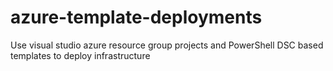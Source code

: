 # azure-template-deployments
Use visual studio azure resource group projects and PowerShell DSC based templates to deploy infrastructure
